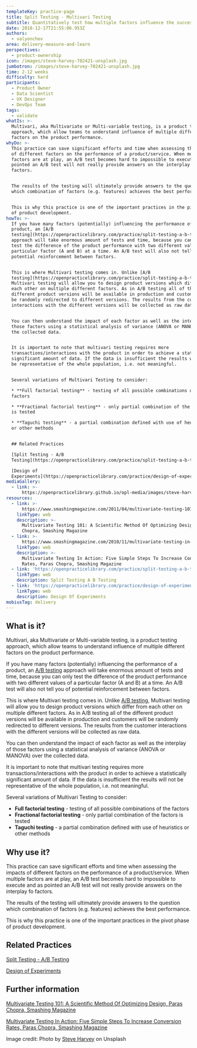 ```yaml
---
templateKey: practice-page
title: Split Testing - Multivari Testing
subtitle: Quantitatively test how multiple factors influence the success of a design
date: 2018-12-17T21:55:06.953Z
authors:
  - valyonchev
area: delivery-measure-and-learn
perspectives:
  - product-ownership
icon: /images/steve-harvey-702421-unsplash.jpg
jumbotron: /images/steve-harvey-702421-unsplash.jpg
time: 2-12 weeks
difficulty: hard
participants:
  - Product Owner
  - Data Scientist
  - UX Designer
  - DevOps Team
tags:
  - validate
whatIs: >-
  Multivari, aka Multivariate or Multi-variable testing, is a product testing
  approach, which allow teams to understand influence of multiple different
  factors on the product performance.
whyDo: >-
  This practice can save significant efforts and time when assessing the impacts
  of different factors on the performance of a product/service. When multiple
  factors are at play, an A/B test becomes hard to impossible to execute and as
  pointed an A/B test will not really provide answers on the interplay fo
  factors.


  The results of the testing will ultimately provide answers to the question
  which combination of factors (e.g. features) achieves the best performance.


  This is why this practice is one of the important practices in the pivot phase
  of product development.
howTo: >-
  If you have many factors (potentially) influencing the performance of a
  product, an [A/B
  testing](https://openpracticelibrary.com/practice/split-testing-a-b-testing/)
  approach will take enormous amount of tests and time, because you can only
  test the difference of the product performance with two different values of a
  particular factor (A and B) at a time. An A/B test will also not tell you of
  potential reinforcement between factors.


  This is where Multivari testing comes in. Unlike [A/B
  testing](https://openpracticelibrary.com/practice/split-testing-a-b-testing/),
  Multivari testing will allow you to design product versions which differ from
  each other on multiple different factors. As in A/B testing all of the
  different product versions will be available in production and customers will
  be randomly redirected to different versions. The results from the customer
  interactions with the different versions will be collected as raw data.


  You can then understand the impact of each factor as well as the interplay of
  those factors using a statistical analysis of variance (ANOVA or MANOVA) over
  the collected data.


  It is important to note that multivari testing requires more
  transactions/interactions with the product in order to achieve a statistically
  significant amount of data. If the data is insufficient the results will not
  be representative of the whole population, i.e. not meaningful. 


  Several variations of Multivari Testing to consider:

  * **Full factorial testing** - testing of all possible combinations of the
  factors

  * **Fractional factorial testing** - only partial combination of the factors
  is tested

  * **Taguchi testing** - a partial combination defined with use of heuristics
  or other methods


  ## Related Practices

  [Split Testing - A/B
  Testing](https://openpracticelibrary.com/practice/split-testing-a-b-testing/)

  [Design of
  Experiments](https://openpracticelibrary.com/practice/design-of-experiments/)
mediaGallery:
  - link: >-
      https://openpracticelibrary.github.io/opl-media/images/steve-harvey-702421-unsplash.jpg
resources:
  - link: >-
      https://www.smashingmagazine.com/2011/04/multivariate-testing-101-a-scientific-method-of-optimizing-design/
    linkType: web
    description: >-
      Multivariate Testing 101: A Scientific Method Of Optimizing Design, Paras
      Chopra, Smashing Magazine 
  - link: >-
      https://www.smashingmagazine.com/2010/11/multivariate-testing-in-action-five-simple-steps-to-increase-conversion-rates/
    linkType: web
    description: >-
      Multivariate Testing In Action: Five Simple Steps To Increase Conversion
      Rates, Paras Chopra, Smashing Magazine
  - link: 'https://openpracticelibrary.com/practice/split-testing-a-b-testing/'
    linkType: web
    description: Split Testing A B Testing
  - link: 'https://openpracticelibrary.com/practice/design-of-experiments/'
    linkType: web
    description: Design Of Experiments
mobiusTag: delivery
---
```

## What is it?

Multivari, aka Multivariate or Multi-variable testing, is a product testing approach, which allow teams to understand influence of multiple different factors on the product performance.

If you have many factors (potentially) influencing the performance of a product, an [A/B testing](https://openpracticelibrary.com/practice/split-testing-a-b-testing/) approach will take enormous amount of tests and time, because you can only test the difference of the product performance with two different values of a particular factor (A and B) at a time. An A/B test will also not tell you of potential reinforcement between factors.

This is where Multivari testing comes in. Unlike [A/B testing](https://openpracticelibrary.com/practice/split-testing-a-b-testing/), Multivari testing will allow you to design product versions which differ from each other on multiple different factors. As in A/B testing all of the different product versions will be available in production and customers will be randomly redirected to different versions. The results from the customer interactions with the different versions will be collected as raw data.

You can then understand the impact of each factor as well as the interplay of those factors using a statistical analysis of variance (ANOVA or MANOVA) over the collected data.

It is important to note that multivari testing requires more transactions/interactions with the product in order to achieve a statistically significant amount of data. If the data is insufficient the results will not be representative of the whole population, i.e. not meaningful.

Several variations of Multivari Testing to consider:

- **Full factorial testing** - testing of all possible combinations of the factors
- **Fractional factorial testing** - only partial combination of the factors is tested
- **Taguchi testing** - a partial combination defined with use of heuristics or other methods

## Why use it?

This practice can save significant efforts and time when assessing the impacts of different factors on the performance of a product/service. When multiple factors are at play, an A/B test becomes hard to impossible to execute and as pointed an A/B test will not really provide answers on the interplay fo factors.

The results of the testing will ultimately provide answers to the question which combination of factors (e.g. features) achieves the best performance.

This is why this practice is one of the important practices in the pivot phase of product development.

## Related Practices

[Split Testing - A/B Testing](https://openpracticelibrary.com/practice/split-testing-a-b-testing/)

[Design of Experiments](https://openpracticelibrary.com/practice/design-of-experiments/)

## Further information

[Multivariate Testing 101: A Scientific Method Of Optimizing Design, Paras Chopra, Smashing Magazine ](https://www.smashingmagazine.com/2011/04/multivariate-testing-101-a-scientific-method-of-optimizing-design/)

[Multivariate Testing In Action: Five Simple Steps To Increase Conversion Rates, Paras Chopra, Smashing Magazine](https://www.smashingmagazine.com/2010/11/multivariate-testing-in-action-five-simple-steps-to-increase-conversion-rates/)

Image credit: Photo by [Steve Harvey](https://unsplash.com/photos/kV7S3tyvKa8) on Unsplash
